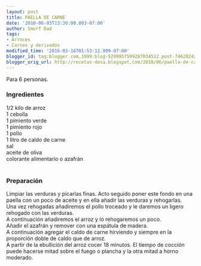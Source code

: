 ```yaml
---
layout: post
title: PAELLA DE CARNE
date: '2010-06-03T13:30:00.003-07:00'
author: Smurf Dad
tags:
- Arroces
- Carnes y derivados
modified_time: '2016-03-16T01:53:12.999-07:00'
blogger_id: tag:blogger.com,1999:blog-5299957599287034512.post-746282427873281178
blogger_orig_url: http://recetas-desa.blogspot.com/2010/06/paella-de-carne.html
---
```


Para 6 personas.<br /><h3>Ingredientes</h3>1/2 kilo de arroz<br />1 cebolla<br />1 pimiento verde<br />1 pimiento rojo<br />1 pollo<br />1 litro de caldo de carne<br />sal<br />aceite de oliva<br />colorante alimentario o azafrán<br /><br /><h3>Preparación</h3>Limpiar las verduras y picarlas finas. Acto seguido poner este fondo en una paella con un poco de aceite y en ella añadir las verduras y rehogarlas.<br />Una vez rehogadas añadiremos el pollo troceado y le daremos un ligero rehogado con las verduras.<br />A continuación añadiremos el arroz y lo rehogaremos un poco.<br />Añadir el azafrán y remover con una espátula de madera.<br />A continuación agregar el caldo de carne hirviendo y siempre en la proporción doble de caldo que de arroz.<br />A partir de la ebullición del arroz cocer 18 minutos. El tiempo de cocción puede hacerse mitad sobre el fuego o plancha y la otra mitad a horno moderado.